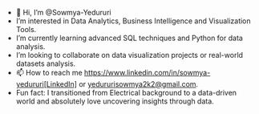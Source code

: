 - 👋 Hi, I’m @Sowmya-Yedururi
- I’m interested in Data Analytics, Business Intelligence and Visualization Tools.
- I’m currently learning advanced SQL techniques and Python for data analysis.
- I’m looking to collaborate on data visualization projects or real-world datasets analysis.
- 📫 How to reach me https://www.linkedin.com/in/sowmya-yedururi[LinkedIn] or yedururisowmya2k2@gmail.com.
- Fun fact: I transitioned from Electrical background to a data-driven world and absolutely love uncovering insights through data.

<!---
Sowmya-Yedururi is a ✨ special ✨ repository because its `README.md` (this file) appears on your GitHub profile.
You can click the Preview link to take a look at your changes.
--->
